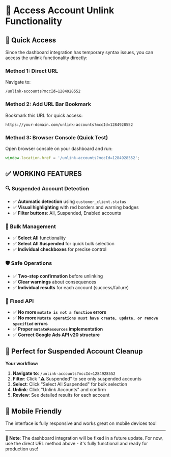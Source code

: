 # 🔗 Access Account Unlink Functionality

## 🚀 Quick Access

Since the dashboard integration has temporary syntax issues, you can access the unlink functionality directly:

### **Method 1: Direct URL**
Navigate to:
```
/unlink-accounts?mccId=1284928552
```

### **Method 2: Add URL Bar Bookmark**
Bookmark this URL for quick access:
```
https://your-domain.com/unlink-accounts?mccId=1284928552
```

### **Method 3: Browser Console (Quick Test)**
Open browser console on your dashboard and run:
```javascript
window.location.href = '/unlink-accounts?mccId=1284928552';
```

## ✅ **WORKING FEATURES**

### **🔍 Suspended Account Detection**
- ✅ **Automatic detection** using `customer_client.status`
- ✅ **Visual highlighting** with red borders and warning badges
- ✅ **Filter buttons**: All, Suspended, Enabled accounts

### **🎯 Bulk Management**
- ✅ **Select All** functionality
- ✅ **Select All Suspended** for quick bulk selection
- ✅ **Individual checkboxes** for precise control

### **🛡️ Safe Operations**
- ✅ **Two-step confirmation** before unlinking
- ✅ **Clear warnings** about consequences
- ✅ **Individual results** for each account (success/failure)

### **🔧 Fixed API**
- ✅ **No more `mutate is not a function` errors**
- ✅ **No more `Mutate operations must have create, update, or remove specified` errors**
- ✅ **Proper `mutateResources` implementation**
- ✅ **Correct Google Ads API v20 structure**

## 🎯 **Perfect for Suspended Account Cleanup**

**Your workflow:**
1. **Navigate to**: `/unlink-accounts?mccId=1284928552`
2. **Filter**: Click "⚠️ Suspended" to see only suspended accounts
3. **Select**: Click "Select All Suspended" for bulk selection
4. **Unlink**: Click "Unlink Accounts" and confirm
5. **Review**: See detailed results for each account

## 📱 **Mobile Friendly**
The interface is fully responsive and works great on mobile devices too!

---

**🚨 Note**: The dashboard integration will be fixed in a future update. For now, use the direct URL method above - it's fully functional and ready for production use!
